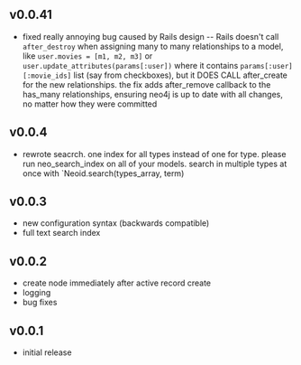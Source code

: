 ## v0.0.41

* fixed really annoying bug caused by Rails design -- Rails doesn't call `after_destroy` when assigning many to many relationships to a model, like `user.movies = [m1, m2, m3]` or `user.update_attributes(params[:user])` where it contains `params[:user][:movie_ids]` list (say from checkboxes), but it DOES CALL after_create for the new relationships. the fix adds after_remove callback to the has_many relationships, ensuring neo4j is up to date with all changes, no matter how they were committed

## v0.0.4

* rewrote seacrch. one index for all types instead of one for type. please run neo_search_index on all of your models.
  search in multiple types at once with `Neoid.search(types_array, term)

## v0.0.3

* new configuration syntax (backwards compatible)
* full text search index

## v0.0.2

* create node immediately after active record create
* logging
* bug fixes

## v0.0.1

* initial release